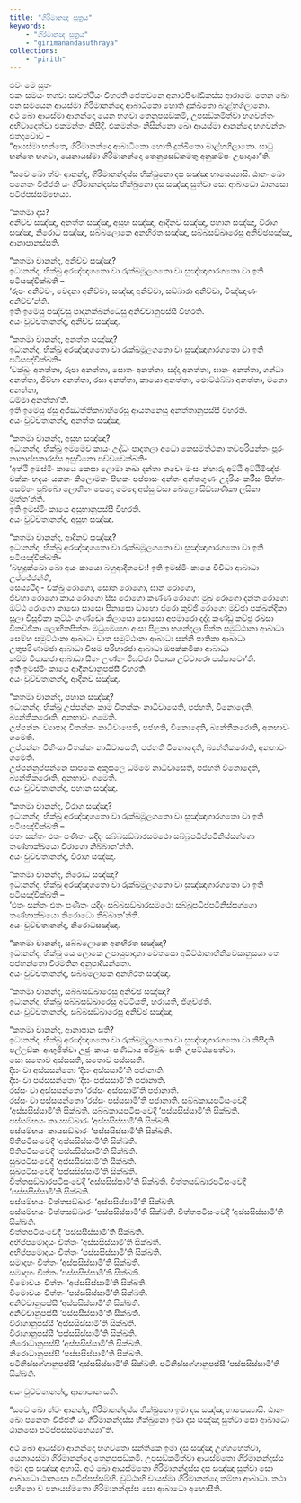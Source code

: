 ```yaml
---
title: "ගිරිමානන්‍ද සූත්‍රය"
keywords: 
    - "ගිරිමානන්‍ද සූත්‍රය"
    - "girimanandasuthraya"
collections:
    - "pirith"
---
```

<p>එවං මෙ සුතං<br>එකං සමයං භගවා සාවත්ථියං විහරති ජෙතවනෙ අනාථපිණ්ඩිකස්ස ආරාමෙ. තෙන ඛො පන සමයෙන ආයස්මා ගිරිමානන්දො ආබාධිකො හොති දුක්ඛිතො බාළ්හගිලානො.<br>අථ ඛො ආයස්මා ආනන්දො යෙන භගවා තෙනුපසඞ්කමි, උපසඞ්කමිත්වා භගවන්තං අභිවාදෙත්වා එකමන්තං නිසීදි. එකමන්තං නිසින්නො ඛො ආයස්මා ආනන්දො භගවන්තං එතදවොච &ndash;<br>&ldquo;ආයස්මා භන්තෙ, ගිරිමානන්දො ආබාධිකො හොති දුක්ඛිතො බාළ්හගිලානො. සාධු භන්තෙ භගවා, යෙනායස්මා ගිරිමානන්දො තෙනුපසඞ්කමතු අනුකම්පං උපාදායා&rdquo;ති.</p>
<p>&ldquo;සචෙ ඛො ත්වං ආනන්ද, ගිරිමානන්දස්ස භික්ඛුනො දස සඤ්ඤා භාසෙය්&zwj;යාසි. ඨානං ඛො පනෙතං විජ්ජති යං ගිරිමානන්දස්ස භික්ඛුනො දස සඤ්ඤා සුත්වා සො ආබාධො ඨානසො පටිප්පස්සම්භෙය්&zwj;ය.</p>
<p>&ldquo;කතමා දස?<br>අනිච්ච සඤ්ඤා, අනත්ත සඤ්ඤා, අසුභ සඤ්ඤා, ආදීනව සඤ්ඤා, පහාන සඤ්ඤා, විරාග සඤ්ඤා, නිරොධ සඤ්ඤා, සබ්බලොකෙ අනභිරත සඤ්ඤා, සබ්බසඞ්ඛාරෙසු අනිච්ඡසඤ්ඤා, ආනාපානස්සති.</p>
<p>&ldquo;කතමා චානන්ද, අනිච්ච සඤ්ඤා?<br>ඉධානන්ද, භික්ඛු අරඤ්ඤගතො වා රුක්ඛමූලගතො වා සුඤ්ඤාගාරගතො වා ඉති පටිසඤ්චික්ඛති &ndash;<br>&lsquo;රූපං අනිච්චං, වෙදනා අනිච්චා, සඤ්ඤා අනිච්චා, සඞ්ඛාරා අනිච්චා, විඤ්ඤාණං අනිච්ච&rsquo;න්ති.<br>ඉති ඉමෙසු පඤ්චසු පාදානක්ඛන්ධෙසු අනිච්චානුපස්සී විහරති.<br>අයං වුච්චතානන්ද, අනිච්ච සඤ්ඤා.</p>
<p>&ldquo;කතමා චානන්ද, අනත්ත සඤ්ඤා?<br>ඉධානන්ද, භික්ඛු අරඤ්ඤගතො වා රුක්ඛමූලගතො වා සුඤ්ඤාගාරගතො වා ඉති පටිසඤ්චික්ඛති-<br>&lsquo;චක්ඛුං අනත්තා, රූපා අනත්තා, සොතං අනත්තා, සද්දා අනත්තා, ඝානං අනත්තා, ගන්ධා අනත්තා, ජිව්හා අනත්තා, රසා අනත්තා, කායො අනත්තා, ඵොට්ඨබ්බා අනත්තා, මනො අනත්තා,<br>ධම්මා අනත්තා&rsquo;ති.<br>ඉති ඉමෙසු ඡසු අජ්ඣත්තිකබාහිරෙසු ආයතනෙසු අනත්තානුපස්සී විහරති.<br>අයං වුච්චතානන්ද, අනත්ත සඤ්ඤා.</p>
<p>&ldquo;කතමා චානන්ද, අසුභ සඤ්ඤා?<br>ඉධානන්ද, භික්ඛු ඉමමෙව කායං උද්ධං පාදතලා අධො කෙසමත්ථකා තචපරියන්තං පූරං නානාප්පකාරස්ස අසුචිනො පච්චවෙක්ඛති-<br>&lsquo;අත්ථි ඉමස්මිං කායෙ කෙසා ලොමා නඛා දන්තා තචො මංසං න්හාරු අට්ඨි අට්ඨිමිඤ්ජං වක්කං හදයං යකනං කිලොමකං පිහකං පප්ඵාසං අන්තං අන්තගුණං උදරියං කරීසං පිත්තං සෙම්හං පුබ්බො ලොහිතං සෙදො මෙදො අස්සු වසා ඛෙළො සිඞ්ඝාණිකා ලසිකා මුත්ත&rsquo;න්ති.<br>ඉති ඉමස්මිං කායෙ අසුභානුපස්සී විහරති.<br>අයං වුච්චතානන්ද, අසුභ සඤ්ඤා.</p>
<p>&ldquo;කතමා චානන්ද, ආදීනව සඤ්ඤා?<br>ඉධානන්ද, භික්ඛු අරඤ්ඤගතො වා රුක්ඛමූලගතො වා සුඤ්ඤාගාරගතො වා ඉති පටිසඤ්චික්ඛති-<br>&lsquo;බහුදුක්ඛො ඛො අයං කායො බහුආදීනවො! ඉති ඉමස්මිං කායෙ විවිධා ආබාධා උප්පජ්ජන්ති,<br>සෙය්&zwj;යථිදං- චක්ඛු රොගො, සොත රොගො, ඝාන රොගො,<br>ජිව්හා රොගො කාය රොගො සීස රොගො කණ්ණ රොගො මුඛ රොගො දන්ත රොගො ඔට්ඨ රොගො කාසො සාසො පිනාසො ඩාහො ජරො කුච්ඡි රොගො මුච්ඡා පක්ඛන්දිකා සූලා විසූචිකා කුට්ඨං ගණ්ඩො කිලාසො සොසො අපමාරො දද්දු කණ්ඩු කච්ඡු රඛසා විතච්ඡිකා ලොහිතපිත්තං මධුමෙහො අංසා පිළකා භගන්දලා පිත්ත සමුට්ඨානා ආබාධා සෙම්හ සමුට්ඨානා ආබාධා වාත සමුට්ඨානා ආබාධා සන්නි පාතිකා ආබාධා උතුපරිණාමජා ආබාධා විසම පරිහාරජා ආබාධා ඔපක්කමිකා ආබාධා<br>කම්ම විපාකජා ආබාධා සීතං උණ්හං ජිඝච්ඡා පිපාසා උච්චාරො පස්සාවො&rsquo;ති.<br>ඉති ඉමස්මිං කායෙ ආදීනවානුපස්සී විහරති.<br>අයං වුච්චතානන්ද, ආදීනව සඤ්ඤා.</p>
<p>&ldquo;කතමා චානන්ද, පහාන සඤ්ඤා?<br>ඉධානන්ද, භික්ඛු උප්පන්නං කාම විතක්කං නාධිවාසෙති, පජහති, විනොදෙති, බ්&zwj;යන්තීකරොති, අනභාවං ගමෙති.<br>උප්පන්නං ව්&zwj;යාපාද විතක්කං නාධිවාසෙති, පජහති, විනොදෙති, බ්&zwj;යන්තීකරොති, අනභාවං ගමෙති.<br>උප්පන්නං විහිංසා විතක්කං නාධිවාසෙති, පජහති විනොදෙති, බ්&zwj;යන්තීකරොති, අනභාවං ගමෙති.<br>උප්පන්නුප්පන්නෙ පාපකෙ අකුසලෙ ධම්මෙ නාධිවාසෙති, පජහති විනොදෙති, බ්&zwj;යන්තීකරොති, අනභාවං ගමෙති.<br>අයං වුච්චතානන්ද, පහාන සඤ්ඤා.</p>
<p>&ldquo;කතමා චානන්ද, විරාග සඤ්ඤා?<br>ඉධානන්ද, භික්ඛු අරඤ්ඤගතො වා රුක්ඛමූලගතො වා සුඤ්ඤාගාරගතො වා ඉති පටිසඤ්චික්ඛති &ndash;<br>එතං සන්තං එතං පණීතං යදිදං සබ්බසඞ්ඛාරසමථො සබ්බූපධිප්පටිනිස්සග්ගො තණ්හාක්ඛයො විරාගො නිබ්බාන&rsquo;න්ති.<br>අයං වුච්චතානන්ද, විරාග සඤ්ඤා.</p>
<p>&ldquo;කතමා චානන්ද, නිරොධ සඤ්ඤා?<br>ඉධානන්ද, භික්ඛු අරඤ්ඤගතො වා රුක්ඛමූලගතො වා සුඤ්ඤාගාරගතො වා ඉති පටිසඤ්චික්ඛති &ndash;<br>&lsquo;එතං සන්තං එතං පණීතං යදිදං සබ්බසඞ්ඛාරසමථො සබ්බූපධිප්පටිනිස්සග්ගො තණ්හාක්ඛයො නිරොධො නිබ්බාන&rsquo;න්ති.<br>අයං වුච්චතානන්ද, නිරොධසඤ්ඤා.</p>
<p>&ldquo;කතමා චානන්ද, සබ්බලොකෙ අනභිරත සඤ්ඤා?<br>ඉධානන්ද, භික්ඛු යෙ ලොකෙ උපායුපාදානා චෙතසො අධිට්ඨානාභිනිවෙසානුසයා තෙ පජහන්තො විරමතින අනුපාදියන්තො.<br>අයං වුච්චතානන්ද, සබ්බලොකෙ අනභිරත සඤ්ඤා.</p>
<p>&ldquo;කතමා චානන්ද, සබ්බසඞ්ඛාරෙසු අනිච්ඡ සඤ්ඤා?<br>ඉධානන්ද, භික්ඛු සබ්බසඞ්ඛාරෙසු අට්ටීයති, හරායති, ජිගුච්ඡති.<br>අයං වුච්චතානන්ද, සබ්බසඞ්ඛාරෙසු අනිච්ඡ සඤ්ඤා.</p>
<p>&ldquo;කතමා චානන්ද, ආනාපාන සති?<br>ඉධානන්ද, භික්ඛු අරඤ්ඤගතො වා රුක්ඛමූලගතො වා සුඤ්ඤාගාරගතො වා නිසීදති පල්ලඞ්කං ආභුජිත්වා උජුං කායං පණිධාය පරිමුඛං සතිං උපට්ඨපෙත්වා.<br>සො සතොව අස්සසති, සතොව පස්සසති.<br>දීඝං වා අස්සසන්තො &lsquo;දීඝං අස්සසාමී&rsquo;ති පජානාති.<br>දීඝං වා පස්සසන්තො &lsquo;දීඝං පස්සසාමී&rsquo;ති පජානාති.<br>රස්සං වා අස්සසන්තො &lsquo;රස්සං අස්සසාමී&rsquo;ති පජානාති.<br>රස්සං වා පස්සසන්තො &lsquo;රස්සං පස්සසාමී&rsquo;ති පජානාති. සබ්බකායපටිසංවෙදී &lsquo;අස්සසිස්සාමී&rsquo;ති සික්ඛති. සබ්බකායපටිසංවෙදී &lsquo;පස්සසිස්සාමී&rsquo;ති සික්ඛති.<br>පස්සම්භයං කායසඞ්ඛාරං &lsquo;අස්සසිස්සාමී&rsquo;ති සික්ඛති.<br>පස්සම්භයං කායසඞ්ඛාරං &lsquo;පස්සසිස්සාමී&rsquo;ති සික්ඛති.<br>පීතිපටිසංවෙදී &lsquo;අස්සසිස්සාමී&rsquo;ති සික්ඛති.<br>පීතිපටිසංවෙදී &lsquo;පස්සසිස්සාමී&rsquo;ති සික්ඛති.<br>සුඛපටිසංවෙදී &lsquo;අස්සසිස්සාමී&rsquo;ති සික්ඛති.<br>සුඛපටිසංවෙදී &lsquo;පස්සසිස්සාමී&rsquo;ති සික්ඛති.<br>චිත්තසඞ්ඛාරපටිසංවෙදී &lsquo;අස්සසිස්සාමී&rsquo;ති සික්ඛති. චිත්තසඞ්ඛාරපටිසංවෙදී &lsquo;පස්සසිස්සාමී&rsquo;ති සික්ඛති.<br>පස්සම්භයං චිත්තසඞ්ඛාරං &lsquo;අස්සසිස්සාමී&rsquo;ති සික්ඛති.<br>පස්සම්භයං චිත්තසඞ්ඛාරං &lsquo;පස්සසිස්සාමී&rsquo;ති සික්ඛති. චිත්තපටිසංවෙදී &lsquo;අස්සසිස්සාමී&rsquo;ති සික්ඛති.<br>චිත්තපටිසංවෙදී &lsquo;පස්සසිස්සාමී&rsquo;ති සික්ඛති.<br>අභිප්පමොදයං චිත්තං &lsquo;අස්සසිස්සාමී&rsquo;ති සික්ඛති.<br>අභිප්පමොදයං චිත්තං &lsquo;පස්සසිස්සාමී&rsquo;ති සික්ඛති.<br>සමාදහං චිත්තං &lsquo;අස්සසිස්සාමී&rsquo;ති සික්ඛති.<br>සමාදහං චිත්තං &lsquo;පස්සසිස්සාමී&rsquo;ති සික්ඛති.<br>විමොචයං චිත්තං &lsquo;අස්සසිස්සාමී&rsquo;ති සික්ඛති.<br>විමොචයං චිත්තං &lsquo;පස්සසිස්සාමී&rsquo;ති සික්ඛති.<br>අනිච්චානුපස්සී &lsquo;අස්සසිස්සාමී&rsquo;ති සික්ඛති.<br>අනිච්චානුපස්සී &lsquo;පස්සසිස්සාමී&rsquo;ති සික්ඛති.<br>විරාගානුපස්සී &lsquo;අස්සසිස්සාමී&rsquo;ති සික්ඛති.<br>විරාගානුපස්සී &lsquo;පස්සසිස්සාමී&rsquo;ති සික්ඛති.<br>නිරොධානුපස්සී &lsquo;අස්සසිස්සාමී&rsquo;ති සික්ඛති.<br>නිරොධානුපස්සී &lsquo;පස්සසිස්සාමී&rsquo;ති සික්ඛති.<br>පටිනිස්සග්ගානුපස්සී &lsquo;අස්සසිස්සාමී&rsquo;ති සික්ඛති. පටිනිස්සග්ගානුපස්සී &lsquo;පස්සසිස්සාමී&rsquo;ති සික්ඛති.</p>
<p>අයං වුච්චතානන්ද, ආනාපාන සති.</p>
<p>&ldquo;සවෙ ඛො ත්වං ආනන්ද, ගිරිමානන්දස්ස භික්ඛුනො ඉමා දස සඤ්ඤා භාසෙය්&zwj;යාසි. ඨානං ඛො පනෙතං විජ්ජති යං ගිරිමානන්දස්ස භික්ඛුනො ඉමා දස සඤ්ඤා සුත්වා සො ආබාධො ඨානසො පටිප්පස්සම්භෙය්&zwj;යා&rdquo;ති.</p>
<p>අථ ඛො ආයස්මා ආනන්දො භගවතො සන්තිකෙ ඉමා දස සඤ්ඤා උග්ගහෙත්වා, යෙනායස්මා ගිරිමානන්දො තෙනුපසඞ්කමි. උපසඞ්කමිත්වා ආයස්මතො ගිරිමානන්දස්ස ඉමා දස සඤ්ඤා අභාසි. අථ ඛො ආයස්මතො ගිරිමානන්දස්ස දස සඤ්ඤා සුත්වා සො ආබාධො ඨානසො පටිප්පස්සම්භි. වුට්ඨාහි චායස්මා ගිරිමානන්දො තම්හා ආබාධා. තථා පහීනො ච පනායස්මතො ගිරිමානන්දස්ස සො ආබාධො අහොසීති.</p>